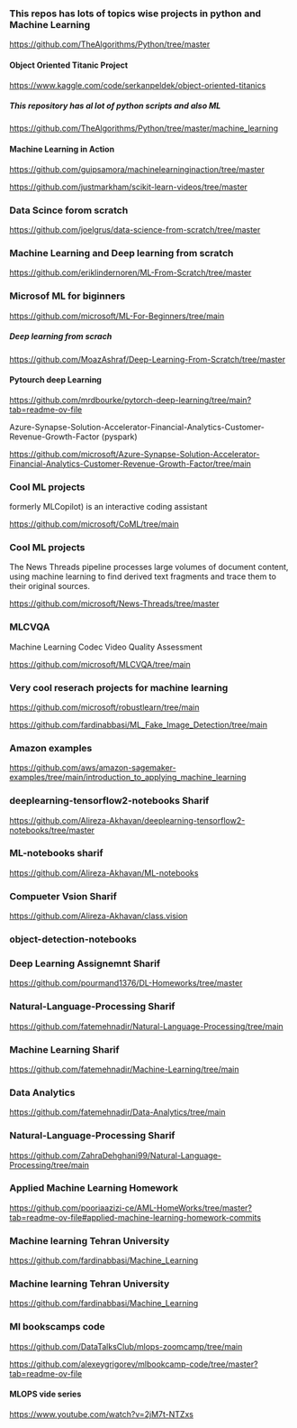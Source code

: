 ### This repos has lots of topics wise projects in python and Machine Learning

https://github.com/TheAlgorithms/Python/tree/master

#### Object Oriented Titanic Project 

https://www.kaggle.com/code/serkanpeldek/object-oriented-titanics

##### This repository has al lot of python scripts and also ML

https://github.com/TheAlgorithms/Python/tree/master/machine_learning

#### Machine Learning in Action 

https://github.com/guipsamora/machinelearninginaction/tree/master

https://github.com/justmarkham/scikit-learn-videos/tree/master

### Data Scince forom scratch 

https://github.com/joelgrus/data-science-from-scratch/tree/master

### Machine Learning and Deep learning from scratch 

https://github.com/eriklindernoren/ML-From-Scratch/tree/master

### Microsof ML for biginners 

https://github.com/microsoft/ML-For-Beginners/tree/main

##### Deep learning from scrach 

https://github.com/MoazAshraf/Deep-Learning-From-Scratch/tree/master

#### Pytourch deep Learning 

https://github.com/mrdbourke/pytorch-deep-learning/tree/main?tab=readme-ov-file

Azure-Synapse-Solution-Accelerator-Financial-Analytics-Customer-Revenue-Growth-Factor  (pyspark)

https://github.com/microsoft/Azure-Synapse-Solution-Accelerator-Financial-Analytics-Customer-Revenue-Growth-Factor/tree/main

### Cool ML projects

formerly MLCopilot) is an interactive coding assistant

https://github.com/microsoft/CoML/tree/main

### Cool ML projects

The News Threads pipeline processes large volumes of document content, using machine learning to find derived text fragments and trace them to their original sources.

https://github.com/microsoft/News-Threads/tree/master

### MLCVQA

Machine Learning Codec Video Quality Assessment

https://github.com/microsoft/MLCVQA/tree/main

### Very cool reserach projects for machine learning 

https://github.com/microsoft/robustlearn/tree/main

https://github.com/fardinabbasi/ML_Fake_Image_Detection/tree/main

### Amazon examples 

https://github.com/aws/amazon-sagemaker-examples/tree/main/introduction_to_applying_machine_learning

### deeplearning-tensorflow2-notebooks Sharif

https://github.com/Alireza-Akhavan/deeplearning-tensorflow2-notebooks/tree/master

### ML-notebooks sharif 

https://github.com/Alireza-Akhavan/ML-notebooks

### Compueter Vsion Sharif 

https://github.com/Alireza-Akhavan/class.vision

### object-detection-notebooks


### Deep Learning Assignemnt Sharif 

https://github.com/pourmand1376/DL-Homeworks/tree/master

### Natural-Language-Processing Sharif

https://github.com/fatemehnadir/Natural-Language-Processing/tree/main

### Machine Learning Sharif

https://github.com/fatemehnadir/Machine-Learning/tree/main

### Data Analytics

https://github.com/fatemehnadir/Data-Analytics/tree/main

### Natural-Language-Processing Sharif

https://github.com/ZahraDehghani99/Natural-Language-Processing/tree/main

### Applied Machine Learning Homework 

https://github.com/pooriaazizi-ce/AML-HomeWorks/tree/master?tab=readme-ov-file#applied-machine-learning-homework-commits

### Machine learning Tehran University 

https://github.com/fardinabbasi/Machine_Learning

### Machine learning Tehran University 

https://github.com/fardinabbasi/Machine_Learning

### Ml bookscamps code 

https://github.com/DataTalksClub/mlops-zoomcamp/tree/main

https://github.com/alexeygrigorev/mlbookcamp-code/tree/master?tab=readme-ov-file

#### MLOPS vide series

https://www.youtube.com/watch?v=2jM7t-NTZxs

